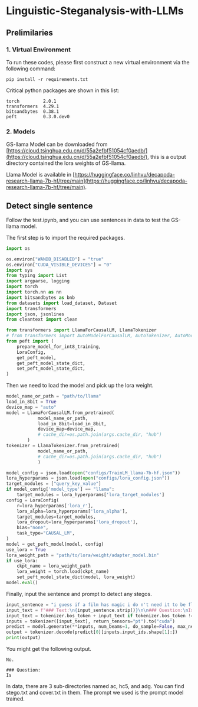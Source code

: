 # Linguistic-Steganalysis-with-LLMs

## Prelimilaries

### 1. Virtual Environment
To run these codes, please first construct a new virtual environment via the following command:
```shell
pip install -r requirements.txt
```
Critical python packages are shown in this list:

```shell
torch         2.0.1
transformers  4.29.1
bitsandbytes  0.38.1
peft          0.3.0.dev0
```

### 2. Models
GS-llama Model can be downloaded from [https://cloud.tsinghua.edu.cn/d/55a2efbf51054cf0aedb/](https://cloud.tsinghua.edu.cn/d/55a2efbf51054cf0aedb/), this is a output directory contained the lora weights of GS-llama.

Llama Model is available in [https://huggingface.co/linhvu/decapoda-research-llama-7b-hf/tree/main](https://huggingface.co/linhvu/decapoda-research-llama-7b-hf/tree/main).

## Detect single sentence
Follow the test.ipynb, and you can use sentences in data to test the GS-llama model. 

The first step is to import the required packages.
```python
import os

os.environ["WANDB_DISABLED"] = "true"
os.environ["CUDA_VISIBLE_DEVICES"] = "0"
import sys
from typing import List
import argparse, logging
import torch
import torch.nn as nn
import bitsandbytes as bnb
from datasets import load_dataset, Dataset
import transformers
import json, jsonlines
from cleantext import clean

from transformers import LlamaForCausalLM, LlamaTokenizer
# from transformers import AutoModelForCausalLM, AutoTokenizer, AutoModel
from peft import (
    prepare_model_for_int8_training,
    LoraConfig,
    get_peft_model,
    get_peft_model_state_dict,
    set_peft_model_state_dict,
)
```
Then we need to load the model and pick up the lora weight.
```python
model_name_or_path = "path/to/llama"
load_in_8bit = True
device_map = "auto"
model = LlamaForCausalLM.from_pretrained(
            model_name_or_path,
            load_in_8bit=load_in_8bit,
            device_map=device_map,
            # cache_dir=os.path.join(args.cache_dir, "hub")
        )
tokenizer = LlamaTokenizer.from_pretrained(
            model_name_or_path, 
            # cache_dir=os.path.join(args.cache_dir, "hub")
            )
```
```python
model_config = json.load(open("configs/TrainLM_llama-7b-hf.json"))
lora_hyperparams = json.load(open("configs/lora_config.json"))
target_modules = ["query_key_value"]
if model_config['model_type'] == "llama":
    target_modules = lora_hyperparams['lora_target_modules']  
config = LoraConfig(
    r=lora_hyperparams['lora_r'],
    lora_alpha=lora_hyperparams['lora_alpha'],
    target_modules=target_modules,
    lora_dropout=lora_hyperparams['lora_dropout'],
    bias="none",
    task_type="CAUSAL_LM",
)
model = get_peft_model(model, config)
use_lora = True
lora_weight_path = "path/to/lora/weight/adapter_model.bin"
if use_lora:
    ckpt_name = lora_weight_path
    lora_weight = torch.load(ckpt_name)
    set_peft_model_state_dict(model, lora_weight)
model.eval()
```
Finally, input the sentence and prompt to detect any stegos.
```python
input_sentence = "i guess if a film has magic i do n't need it to be fluid or seamless"
input_text = f"### Text:\n{input_sentence.strip()}\n\n### Question:\nIs the above text steganographic or non-steganographic?\n\n### Answer:\n"
input_text = tokenizer.bos_token + input_text if tokenizer.bos_token != None else input_text
inputs = tokenizer([input_text], return_tensors="pt").to("cuda")
predict = model.generate(**inputs, num_beams=1, do_sample=False, max_new_tokens=10, min_new_tokens=2)
output = tokenizer.decode(predict[0][inputs.input_ids.shape[1]:])
print(output)
```
You might get the following output.
```shell
No.

### Question:
Is
```
In data, there are 3 sub-directories named ac, hc5, and adg. You can find stego.txt and cover.txt in them. The prompt we used is the prompt model trained.
